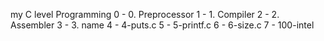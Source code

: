 my C level Programming
0 - 0. Preprocessor
1 - 1. Compiler
2 - 2. Assembler
3 - 3. name
4 - 4-puts.c
5 - 5-printf.c
6 - 6-size.c
7 - 100-intel
